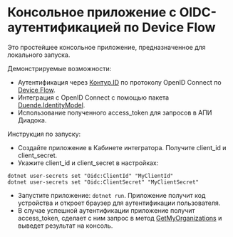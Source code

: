 # Консольное приложение с OIDC-аутентификацией по Device Flow

Это простейшее консольное приложение, предназначенное для локального запуска.

Демонстрируемые возможности:

* Аутентификация через [Контур.ID](https://developer.kontur.ru/Docs/html/index.html#id) по протоколу OpenID Connect по [Device Flow](https://developer.kontur.ru/Docs/html/schemes/device_flow.html).
* Интеграция с OpenID Connect с помощью пакета [Duende.IdentityModel](https://www.nuget.org/packages/Duende.IdentityModel).
* Использование полученного access_token для запросов в АПИ Диадока.

Инструкция по запуску:

* Создайте приложение в Кабинете интегратора. Получите client_id и client_secret.
* Укажите client_id и client_secret в настройках:

```
dotnet user-secrets set "Oidc:ClientId" "MyClientId"
dotnet user-secrets set "Oidc:ClientSecret" "MyClientSecret"
```

* Запустите приложение: `dotnet run`. Приложение получит код устройства и откроет браузер для аутентификации пользователя.
* В случае успешной аутентификации приложение получит access_token, сделает с ним запрос в метод [GetMyOrganizations](https://developer.kontur.ru/docs/diadoc-api/http/GetMyOrganizations.html) и выведет результат на консоль.
